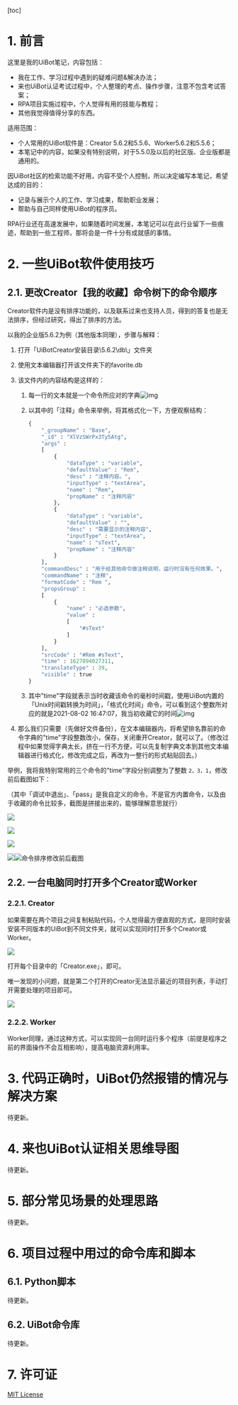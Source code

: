 [toc]

# 1. 前言

这里是我的UiBot笔记，内容包括：

* 我在工作、学习过程中遇到的疑难问题&解决办法；
* 来也UiBot认证考试过程中，个人整理的考点、操作步骤，注意不包含考试答案；
* RPA项目实施过程中，个人觉得有用的技能与教程；
* 其他我觉得值得分享的东西。

适用范围：

* 个人常用的UiBot软件是：Creator 5.6.2和5.5.6、Worker5.6.2和5.5.6；
* 本笔记中的内容，如果没有特别说明，对于5.5.0及以后的社区版、企业版都是通用的。

因UiBot社区的检索功能不好用，内容不受个人控制，所以决定编写本笔记，希望达成的目的：

* 记录与展示个人的工作、学习成果，帮助职业发展；
* 帮助与自己同样使用UiBot的程序员。

RPA行业还在高速发展中，如果随着时间发展，本笔记可以在此行业留下一些痕迹，帮助到一些工程师，那将会是一件十分有成就感的事情。

# 2. 一些UiBot软件使用技巧

## 2.1. 更改Creator【我的收藏】命令树下的命令顺序

Creator软件内是没有排序功能的，以及联系过来也支持人员，得到的答复也是无法排序，但经过研究，得出了排序的方法。

以我的企业版5.6.2为例（其他版本同理），步骤与解释：

1. 打开「UiBotCreator安装目录\5.6.2\db\」文件夹
2. 使用文本编辑器打开该文件夹下的favorite.db
3. 该文件内的内容结构是这样的：

   1. 每一行的文本就是一个命令所应对的字典![img](image/README/1651493573916.png)
   2. 以其中的「注释」命令来举例，将其格式化一下，方便观察结构：

      ```python
      {
          "_groupName" : "Base",
          "_id" : "XlVzSWrPx3Ty5Atg",
          "args" : 
          [
              {
                  "dataType" : "variable",
                  "defaultValue" : "Rem",
                  "desc" : "注释内容。",
                  "inputType" : "textArea",
                  "name" : "Rem",
                  "propName" : "注释内容"
              },
              {
                  "dataType" : "variable",
                  "defaultValue" : "",
                  "desc" : "需要显示的注释内容",
                  "inputType" : "textArea",
                  "name" : "sText",
                  "propName" : "注释内容"
              }
          ],
          "commandDesc" : "用于给其他命令做注释说明，运行时没有任何效果。",
          "commandName" : "注释",
          "formatCode" : "Rem ",
          "propsGroup" : 
          [
              {
                  "name" : "必选参数",
                  "value" : 
                  [
                      "#sText"
                  ]
              }
          ],
          "srcCode" : "#Rem #sText",
          "time" : 1627894027311,
          "translateType" : 39,
          "visible" : true
      }
      ```
   3. 其中"time"字段就表示当时收藏该命令的毫秒时间戳，使用UiBot内置的「Unix时间戳转换为时间」，「格式化时间」命令，可以看到这个整数所对应的就是2021-08-02 16:47:07，我当初收藏它的时间![img](image/README/1651493630711.png)
4. 那么我们只需要（先做好文件备份），在文本编辑器内，将希望排名靠前的命令字典的"time"字段整数改小，保存，关闭重开Creator，就可以了。（修改过程中如果觉得字典太长，挤在一行不方便，可以先复制字典文本到其他文本编辑器进行格式化，修改完成之后，再改为一整行的形式粘贴回去。）

举例，我将我特别常用的三个命令的"time"字段分别调整为了整数 `2，3，1`，修改前后截图如下：

（其中「调试中退出」、「pass」是我自定义的命令，不是官方内置命令，以及由于收藏的命令比较多，截图是拼接出来的，能够理解意思就行）

![](image/README/1651493773600.png)

![](image/README/1651493796520.png)

![](image/README/1651493824584.png)

![](file:///C:/Users/huhar/AppData/Local/Temp/mindmaster/1412239572/001/16514107236471_Copy_1.png)![命令排序修改前后截图](image/README/1651493190146.png "命令排序修改前后截图")

## 2.2. 一台电脑同时打开多个Creator或Worker

### 2.2.1. Creator

如果需要在两个项目之间复制粘贴代码，个人觉得最方便直观的方式，是同时安装安装不同版本的UiBot到不同文件夹，就可以实现同时打开多个Creator或Worker。

![](image/README/1651494002375.png)

 打开每个目录中的「Creator.exe」，即可。

唯一发现的小问题，就是第二个打开的Creator无法显示最近的项目列表，手动打开需要处理的项目即可。

![](image/README/1651494331433.png)

### 2.2.2. Worker

Worker同理，通过这种方式，可以实现同一台同时运行多个程序（前提是程序之前的界面操作不会互相影响），提高电脑资源利用率。

# 3. 代码正确时，UiBot仍然报错的情况与解决方案

待更新。

# 4. 来也UiBot认证相关思维导图

待更新。

# 5. 部分常见场景的处理思路

待更新。

# 6. 项目过程中用过的命令库和脚本

## 6.1. Python脚本

待更新。

## 6.2. UiBot命令库

待更新。

# 7. 许可证

[MIT License](../LICENSE "开源许可证")
